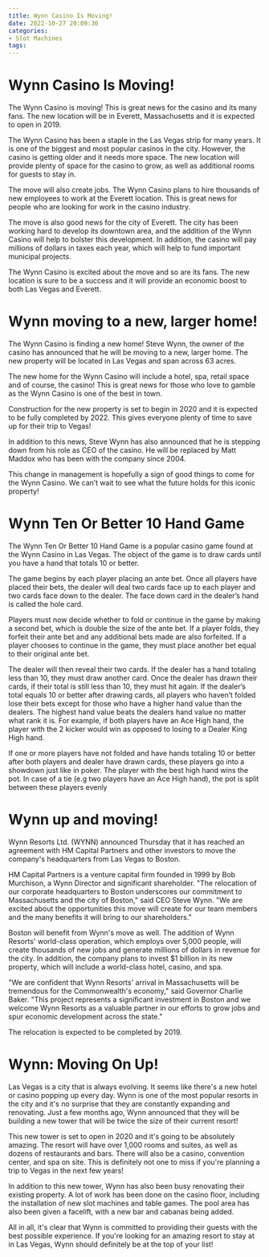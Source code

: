 ```yaml
---
title: Wynn Casino Is Moving!
date: 2022-10-27 20:09:36
categories:
- Slot Machines
tags:
---
```



#  Wynn Casino Is Moving!

The Wynn Casino is moving! This is great news for the casino and its many fans. The new location will be in Everett, Massachusetts and it is expected to open in 2019.

The Wynn Casino has been a staple in the Las Vegas strip for many years. It is one of the biggest and most popular casinos in the city. However, the casino is getting older and it needs more space. The new location will provide plenty of space for the casino to grow, as well as additional rooms for guests to stay in.

The move will also create jobs. The Wynn Casino plans to hire thousands of new employees to work at the Everett location. This is great news for people who are looking for work in the casino industry.

The move is also good news for the city of Everett. The city has been working hard to develop its downtown area, and the addition of the Wynn Casino will help to bolster this development. In addition, the casino will pay millions of dollars in taxes each year, which will help to fund important municipal projects.

The Wynn Casino is excited about the move and so are its fans. The new location is sure to be a success and it will provide an economic boost to both Las Vegas and Everett.

#  Wynn moving to a new, larger home!

The Wynn Casino is finding a new home! Steve Wynn, the owner of the casino has announced that he will be moving to a new, larger home. The new property will be located in Las Vegas and span across 63 acres.

The new home for the Wynn Casino will include a hotel, spa, retail space and of course, the casino! This is great news for those who love to gamble as the Wynn Casino is one of the best in town.

Construction for the new property is set to begin in 2020 and it is expected to be fully completed by 2022. This gives everyone plenty of time to save up for their trip to Vegas!

In addition to this news, Steve Wynn has also announced that he is stepping down from his role as CEO of the casino. He will be replaced by Matt Maddox who has been with the company since 2004.

This change in management is hopefully a sign of good things to come for the Wynn Casino. We can’t wait to see what the future holds for this iconic property!

#  Wynn Ten Or Better 10 Hand Game

The Wynn Ten Or Better 10 Hand Game is a popular casino game found at the Wynn Casino in Las Vegas. The object of the game is to draw cards until you have a hand that totals 10 or better.

The game begins by each player placing an ante bet. Once all players have placed their bets, the dealer will deal two cards face up to each player and two cards face down to the dealer. The face down card in the dealer’s hand is called the hole card.

Players must now decide whether to fold or continue in the game by making a second bet, which is double the size of the ante bet. If a player folds, they forfeit their ante bet and any additional bets made are also forfeited. If a player chooses to continue in the game, they must place another bet equal to their original ante bet.

The dealer will then reveal their two cards. If the dealer has a hand totaling less than 10, they must draw another card. Once the dealer has drawn their cards, if their total is still less than 10, they must hit again. If the dealer’s total equals 10 or better after drawing cards, all players who haven’t folded lose their bets except for those who have a higher hand value than the dealers. The highest hand value beats the dealers hand value no matter what rank it is. For example, if both players have an Ace High hand, the player with the 2 kicker would win as opposed to losing to a Dealer King High hand.

If one or more players have not folded and have hands totaling 10 or better after both players and dealer have drawn cards, these players go into a showdown just like in poker. The player with the best high hand wins the pot. In case of a tie (e.g two players have an Ace High hand), the pot is split between these players evenly

#  Wynn up and moving!

Wynn Resorts Ltd. (WYNN) announced Thursday that it has reached an agreement with HM Capital Partners and other investors to move the company's headquarters from Las Vegas to Boston.

HM Capital Partners is a venture capital firm founded in 1999 by Bob Murchison, a Wynn Director and significant shareholder. "The relocation of our corporate headquarters to Boston underscores our commitment to Massachusetts and the city of Boston," said CEO Steve Wynn. "We are excited about the opportunities this move will create for our team members and the many benefits it will bring to our shareholders."

Boston will benefit from Wynn's move as well. The addition of Wynn Resorts' world-class operation, which employs over 5,000 people, will create thousands of new jobs and generate millions of dollars in revenue for the city. In addition, the company plans to invest $1 billion in its new property, which will include a world-class hotel, casino, and spa.

"We are confident that Wynn Resorts' arrival in Massachusetts will be tremendous for the Commonwealth's economy," said Governor Charlie Baker. "This project represents a significant investment in Boston and we welcome Wynn Resorts as a valuable partner in our efforts to grow jobs and spur economic development across the state."

The relocation is expected to be completed by 2019.

#  Wynn: Moving On Up!

Las Vegas is a city that is always evolving. It seems like there's a new hotel or casino popping up every day. Wynn is one of the most popular resorts in the city and it's no surprise that they are constantly expanding and renovating. Just a few months ago, Wynn announced that they will be building a new tower that will be twice the size of their current resort!

This new tower is set to open in 2020 and it's going to be absolutely amazing. The resort will have over 1,000 rooms and suites, as well as dozens of restaurants and bars. There will also be a casino, convention center, and spa on site. This is definitely not one to miss if you're planning a trip to Vegas in the next few years!

In addition to this new tower, Wynn has also been busy renovating their existing property. A lot of work has been done on the casino floor, including the installation of new slot machines and table games. The pool area has also been given a facelift, with a new bar and cabanas being added.

All in all, it's clear that Wynn is committed to providing their guests with the best possible experience. If you're looking for an amazing resort to stay at in Las Vegas, Wynn should definitely be at the top of your list!